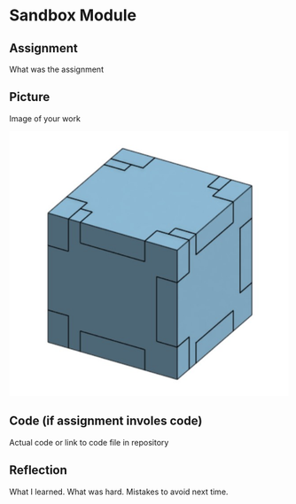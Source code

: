 # Sandbox Module

## Assignment

What was the assignment

## Picture

Image of your work

![The Box](/images/thebox.jpg)

## Code (if assignment involes code)

Actual code or link to code file in repository

## Reflection

What I learned. What was hard.  Mistakes to avoid next time.
